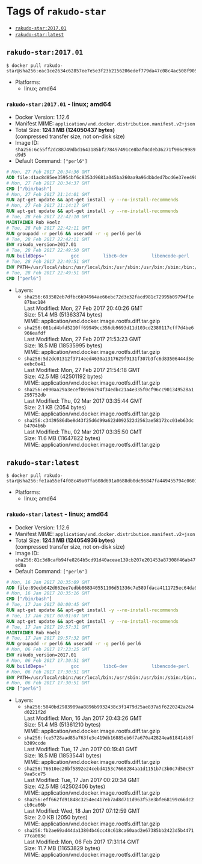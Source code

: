 <!-- THIS FILE IS GENERATED VIA './update-remote.sh' -->

# Tags of `rakudo-star`

-	[`rakudo-star:2017.01`](#rakudo-star201701)
-	[`rakudo-star:latest`](#rakudo-starlatest)

## `rakudo-star:2017.01`

```console
$ docker pull rakudo-star@sha256:eac1ce2634c62857ee7e5e3f23b2156206edef779da47c08c4ac508f905ca60d
```

-	Platforms:
	-	linux; amd64

### `rakudo-star:2017.01` - linux; amd64

-	Docker Version: 1.12.6
-	Manifest MIME: `application/vnd.docker.distribution.manifest.v2+json`
-	Total Size: **124.1 MB (124050437 bytes)**  
	(compressed transfer size, not on-disk size)
-	Image ID: `sha256:6c55ff2dc88749dbd1643185bf278497491ce8baf0cdeb36271f986c9989d9d5`
-	Default Command: `["perl6"]`

```dockerfile
# Mon, 27 Feb 2017 20:34:36 GMT
ADD file:41ac8d85ee35954bf6c8353d9681a045ba260aa9a96dbbded7bcd6e37ee49bea in / 
# Mon, 27 Feb 2017 20:34:37 GMT
CMD ["/bin/bash"]
# Mon, 27 Feb 2017 21:14:01 GMT
RUN apt-get update && apt-get install -y --no-install-recommends 		ca-certificates 		curl 		wget 	&& rm -rf /var/lib/apt/lists/*
# Mon, 27 Feb 2017 21:14:17 GMT
RUN apt-get update && apt-get install -y --no-install-recommends 		bzr 		git 		mercurial 		openssh-client 		subversion 				procps 	&& rm -rf /var/lib/apt/lists/*
# Tue, 28 Feb 2017 22:42:10 GMT
MAINTAINER Rob Hoelz
# Tue, 28 Feb 2017 22:42:11 GMT
RUN groupadd -r perl6 && useradd -r -g perl6 perl6
# Tue, 28 Feb 2017 22:42:11 GMT
ENV rakudo_version=2017.01
# Tue, 28 Feb 2017 22:49:50 GMT
RUN buildDeps='         gcc         libc6-dev         libencode-perl         make     '     && set -x     && apt-get update     && apt-get --yes install --no-install-recommends $buildDeps     && rm -rf /var/lib/apt/lists/*     && mkdir /root/rakudo     && curl -fsSL http://rakudo.org/downloads/star/rakudo-star-${rakudo_version}.tar.gz -o rakudo.tar.gz     && tar xzf rakudo.tar.gz --strip-components=1 -C /root/rakudo     && (         cd /root/rakudo         && perl Configure.pl --prefix=/usr --gen-moar         && make install     )     && rm -rf /rakudo.tar.gz /root/rakudo     && apt-get purge -y --auto-remove $buildDeps
# Tue, 28 Feb 2017 22:49:51 GMT
ENV PATH=/usr/local/sbin:/usr/local/bin:/usr/sbin:/usr/bin:/sbin:/bin:/usr/share/perl6/site/bin
# Tue, 28 Feb 2017 22:49:51 GMT
CMD ["perl6"]
```

-	Layers:
	-	`sha256:693502eb7dfbc6b94964ae66ebc72d3e32facd981c72995b09794f1e87bac184`  
		Last Modified: Mon, 27 Feb 2017 20:40:26 GMT  
		Size: 51.4 MB (51363374 bytes)  
		MIME: application/vnd.docker.image.rootfs.diff.tar.gzip
	-	`sha256:081cd4bfd5210ff69949cc356db9693d11d103cd2380117cff7d4be6966eafdf`  
		Last Modified: Mon, 27 Feb 2017 21:53:23 GMT  
		Size: 18.5 MB (18535995 bytes)  
		MIME: application/vnd.docker.image.rootfs.diff.tar.gzip
	-	`sha256:5d2dc01312f3714eed4630a1317629f9131f307b3fc6d83506444d3eeebc0e41`  
		Last Modified: Mon, 27 Feb 2017 21:54:18 GMT  
		Size: 42.5 MB (42501192 bytes)  
		MIME: application/vnd.docker.image.rootfs.diff.tar.gzip
	-	`sha256:e090aa29a3ecef06966794f34edbc21a4e335f0cf96cc901349528a1295752db`  
		Last Modified: Thu, 02 Mar 2017 03:35:44 GMT  
		Size: 2.1 KB (2054 bytes)  
		MIME: application/vnd.docker.image.rootfs.diff.tar.gzip
	-	`sha256:c3439586dbe8d43f25d6d99a622d092522d2563ae58172cc01eb63dcb4704b6b`  
		Last Modified: Thu, 02 Mar 2017 03:35:50 GMT  
		Size: 11.6 MB (11647822 bytes)  
		MIME: application/vnd.docker.image.rootfs.diff.tar.gzip

## `rakudo-star:latest`

```console
$ docker pull rakudo-star@sha256:fe1aa55ef4f08c49a07fa608d691a0688db0dc96847fa449455794c060188b2e
```

-	Platforms:
	-	linux; amd64

### `rakudo-star:latest` - linux; amd64

-	Docker Version: 1.12.6
-	Manifest MIME: `application/vnd.docker.distribution.manifest.v2+json`
-	Total Size: **124.1 MB (124054936 bytes)**  
	(compressed transfer size, not on-disk size)
-	Image ID: `sha256:81c3d8cafb94fe8264b5cd91d40aceae139cb207e201453a87308f46ab47ed8a`
-	Default Command: `["perl6"]`

```dockerfile
# Mon, 16 Jan 2017 20:35:09 GMT
ADD file:89ecb642d662ee7edbb868340551106d51336c7e589fdaca4111725ec64da957 in / 
# Mon, 16 Jan 2017 20:35:16 GMT
CMD ["/bin/bash"]
# Tue, 17 Jan 2017 00:00:45 GMT
RUN apt-get update && apt-get install -y --no-install-recommends 		ca-certificates 		curl 		wget 	&& rm -rf /var/lib/apt/lists/*
# Tue, 17 Jan 2017 00:01:07 GMT
RUN apt-get update && apt-get install -y --no-install-recommends 		bzr 		git 		mercurial 		openssh-client 		subversion 				procps 	&& rm -rf /var/lib/apt/lists/*
# Tue, 17 Jan 2017 19:57:31 GMT
MAINTAINER Rob Hoelz
# Tue, 17 Jan 2017 19:57:32 GMT
RUN groupadd -r perl6 && useradd -r -g perl6 perl6
# Mon, 06 Feb 2017 17:23:25 GMT
ENV rakudo_version=2017.01
# Mon, 06 Feb 2017 17:30:51 GMT
RUN buildDeps='         gcc         libc6-dev         libencode-perl         make     '     && set -x     && apt-get update     && apt-get --yes install --no-install-recommends $buildDeps     && rm -rf /var/lib/apt/lists/*     && mkdir /root/rakudo     && curl -fsSL http://rakudo.org/downloads/star/rakudo-star-${rakudo_version}.tar.gz -o rakudo.tar.gz     && tar xzf rakudo.tar.gz --strip-components=1 -C /root/rakudo     && (         cd /root/rakudo         && perl Configure.pl --prefix=/usr --gen-moar         && make install     )     && rm -rf /rakudo.tar.gz /root/rakudo     && apt-get purge -y --auto-remove $buildDeps
# Mon, 06 Feb 2017 17:30:51 GMT
ENV PATH=/usr/local/sbin:/usr/local/bin:/usr/sbin:/usr/bin:/sbin:/bin:/usr/share/perl6/site/bin
# Mon, 06 Feb 2017 17:30:51 GMT
CMD ["perl6"]
```

-	Layers:
	-	`sha256:5040bd2983909aa8896b9932438c3f1479d25ae837a5f6220242a264d0221f2d`  
		Last Modified: Mon, 16 Jan 2017 20:43:26 GMT  
		Size: 51.4 MB (51361210 bytes)  
		MIME: application/vnd.docker.image.rootfs.diff.tar.gzip
	-	`sha256:fce5728aad85a763fe3c419db16885eb6f7a670a42824ea618414b8fb309ccde`  
		Last Modified: Tue, 17 Jan 2017 00:19:41 GMT  
		Size: 18.5 MB (18535441 bytes)  
		MIME: application/vnd.docker.image.rootfs.diff.tar.gzip
	-	`sha256:76610ec20bf5892e24cebd4153c7668284aa1d1151b7c3b0c7d50c579aa5ce75`  
		Last Modified: Tue, 17 Jan 2017 00:20:34 GMT  
		Size: 42.5 MB (42502406 bytes)  
		MIME: application/vnd.docker.image.rootfs.diff.tar.gzip
	-	`sha256:eff662fd91848c3254ec417eb7ad8d711d963f53e3bfe68199c66dc2cb9ca66b`  
		Last Modified: Wed, 18 Jan 2017 07:12:59 GMT  
		Size: 2.0 KB (2050 bytes)  
		MIME: application/vnd.docker.image.rootfs.diff.tar.gzip
	-	`sha256:fb2ae69ad44da13804b46cc48c618ca60aad2e67385bb2423d5b447177ca003c`  
		Last Modified: Mon, 06 Feb 2017 17:31:14 GMT  
		Size: 11.7 MB (11653829 bytes)  
		MIME: application/vnd.docker.image.rootfs.diff.tar.gzip
